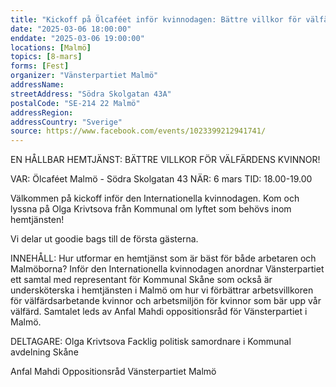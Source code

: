 ```yaml
---
title: "Kickoff på Ölcaféet inför kvinnodagen: Bättre villkor för välfärdens kvinnor!"
date: "2025-03-06 18:00:00"
enddate: "2025-03-06 19:00:00"
locations: [Malmö]
topics: [8-mars]
forms: [Fest]
organizer: "Vänsterpartiet Malmö"
addressName: 
streetAddress: "Södra Skolgatan 43A"
postalCode: "SE-214 22 Malmö"
addressRegion:
addressCountry: "Sverige"
source: https://www.facebook.com/events/1023399212941741/
---
```

EN HÅLLBAR HEMTJÄNST:
BÄTTRE VILLKOR FÖR VÄLFÄRDENS KVINNOR!

VAR: Ölcaféet Malmö - Södra Skolgatan 43
NÄR: 6 mars
TID: 18.00-19.00

Välkommen på kickoff inför den Internationella kvinnodagen. Kom och lyssna på Olga Krivtsova från Kommunal om lyftet som behövs inom hemtjänsten! 

Vi delar ut goodie bags till de första gästerna. 

INNEHÅLL:
Hur utformar en hemtjänst som är bäst för både arbetaren och Malmöborna? Inför den Internationella kvinnodagen anordnar Vänsterpartiet ett samtal med representant för Kommunal Skåne som också är undersköterska i hemtjänsten i Malmö om hur vi förbättrar arbetsvillkoren för välfärdsarbetande kvinnor och arbetsmiljön för kvinnor som bär upp vår välfärd. Samtalet leds av Anfal Mahdi oppositionsråd för Vänsterpartiet i Malmö.

DELTAGARE: 
Olga Krivtsova
Facklig politisk samordnare i Kommunal avdelning Skåne

Anfal Mahdi 
Oppositionsråd Vänsterpartiet Malmö

